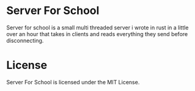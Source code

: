 # Server For School

Server for school is a small multi threaded server i wrote in rust in a little over an hour that takes in clients and reads everything they send before disconnecting.

# License

Server For School is licensed under the MIT License.

